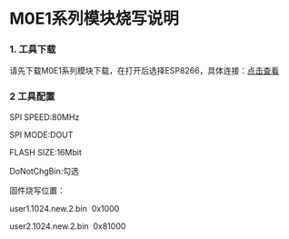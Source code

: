 # M0E1系列模块烧写说明

### 1. 工具下载

请先下载M0E1系列模块下载，在打开后选择ESP8266，具体连接：[点击查看](https://share.weiyun.com/5Oi0xqG)



### 2 工具配置

SPI SPEED:80MHz

SPI MODE:DOUT

FLASH SIZE:16Mbit

DoNotChgBin:勾选

固件烧写位置：

user1.1024.new.2.bin  0x1000

user2.1024.new.2.bin  0x81000
